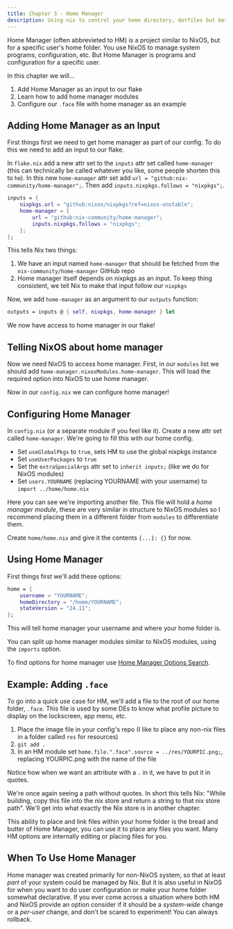```yaml
---
title: Chapter 3 - Home Manager
description: Using nix to control your home directory, dotfiles but better!
---
```


Home Manager (often abbrevieted to HM) is a project similar to NixOS, but for a specific user's home folder. You use NixOS to manage system programs, configuration, etc. But Home Manager is programs and configuration for a specific user.

In this chapter we will...

1. Add Home Manager as an input to our flake
2. Learn how to add home manager modules
3. Configure our `.face` file with home manager as an example

## Adding Home Manager as an Input

First things first we need to get home manager as part of our config. To do this we need to add an input to our flake.

In `flake.nix` add a new attr set to the `inputs` attr set called `home-manager` (this can technically be called whatever you like, some people shorten this to `hm`). In this new `home-manager` attr set add `url = "github:nix-community/home-manager";`. Then add `inputs.nixpkgs.follows = "nixpkgs";`.

```nix
inputs = {
    nixpkgs.url = "github:nixos/nixpkgs?ref=nixos-unstable";
    home-manager = {
        url = "github:nix-community/home-manager";
        inputs.nixpkgs.follows = "nixpkgs";
    };
};
```

This tells Nix two things:

1. We have an input named `home-manager` that should be fetched from the `nix-community/home-manager` GitHub repo
2. Home manager itself depends on nixpkgs as an input. To keep thing consistent, we tell Nix to make that input follow our `nixpkgs`

Now, we add `home-manager` as an argument to our `outputs` function:

```nix
outputs = inputs @ { self, nixpkgs, home-manager } let
```

We now have access to home manager in our flake!

## Telling NixOS about home manager

Now we need NixOS to access home manager. First, in our `modules` list we should add `home-manager.nixosModules.home-manager`. This will load the required option into NixOS to use home manager.

Now in our `config.nix` we can configure home manager!

## Configuring Home Manager

In `config.nix` (or a separate module if you feel like it). Create a new attr set called `home-manager`. We're going to fill this with our home config.

- Set `useGlobalPkgs` to `true`, sets HM to use the global nixpkgs instance
- Set `useUserPackages` to `true`
- Set the `extraSpecialArgs` attr set to `inherit inputs;` (like we do for NixOS modules)
- Set `users.YOURNAME` (replacing YOURNAME with your username) to `import ../home/home.nix`

Here you can see we're importing another file. This file will hold a *home manager module*, these are very similar in structure to NixOS modules so I recommend placing them in a different folder from `modules` to differentiate them.

Create `home/home.nix` and give it the contents `{...}: {}` for now.

## Using Home Manager

First things first we'll add these options:

```nix
home = {
    username = "YOURNAME";
    homeDirectory = "/home/YOURNAME";
    stateVersion = "24.11";
};
```

This will tell home manager your username and where your home folder is.

You can split up home manager modules similar to NixOS modules, using the `imports` option.

To find options for home manager use [Home Manager Options Search](https://home-manager-options.extranix.com/?release=master).

## Example: Adding `.face`

To go into a quick use case for HM, we'll add a file to the root of our home folder, `.face`. This file is used by some DEs to know what profile picture to display on the lockscreen, app menu, etc.

1. Place the image file in your config's repo (I like to place any non-nix files in a folder called `res` for resources)
2. `git add .`
3. In an HM module set `home.file.".face".source = ../res/YOURPIC.png;`, replacing YOURPIC.png with the name of the file

Notice how when we want an attribute with a `.` in it, we have to put it in quotes.

We're once again seeing a path without quotes. In short this tells Nix: "While building, copy this file into the nix store and return a string to that nix store path". We'll get into what exactly the Nix store is in another chapter.

This ability to place and link files within your home folder is the bread and butter of Home Manager, you can use it to place any files you want. Many HM options are internally editing or placing files for you.

## When To Use Home Manager

Home manager was created primarily for non-NixOS system, so that at least *part* of your system could be managed by Nix. But it is also useful in NixOS for when you want to do user configuration or make your home folder somewhat declarative. If you ever come across a situation where both HM and NixOS provide an option consider if it should be a *system-wide* change or a *per-user* change, and don't be scared to experiment! You can always rollback.
